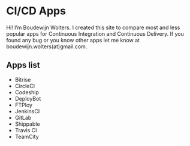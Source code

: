 # CI/CD Apps

Hi! I’m Boudewijn Wolters. I created this site to compare most and less popular apps for Continuous Integration and Continuous Delivery. If you found any bug or you know other apps let me know at boudewijn.wolters(at)gmail.com.

## Apps list

* Bitrise
* CircleCI
* Codeship
* DeployBot
* FTPloy
* JenkinsCI
* GitLab
* Shippable
* Travis CI
* TeamCity